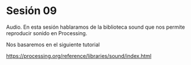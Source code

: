 # Sesión 09

Audio. En esta sesión hablaramos de la biblioteca sound que nos permite reproducir sonido en Processing. 

Nos basaremos en el siguiente tutorial 

https://processing.org/reference/libraries/sound/index.html
